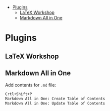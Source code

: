 - [Plugins](#plugins)
  - [LaTeX Workshop](#latex-workshop)
  - [Markdown All in One](#markdown-all-in-one)

# Plugins
## LaTeX Workshop
## Markdown All in One
Add contents for `.md` file:
```sh
Crtl+Shift+P
Markdown All in One: Create Table of Contents
Markdown All in One: Update Table of Contents
```
